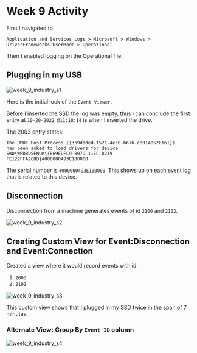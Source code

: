 # Week 9 Activity
First I navigated to
```text
Application and Services Logs > Microsoft > Windows > DriverFrameworks-UserMode > Operational
```
Then I enabled logging on the Operational file.

## Plugging in my USB
![week_9_industry_s1](/img/week_9_industry_s1.png)

Here is the initial look of the `Event Viewer`.

Before I inserted the SSD the log was empty, thus I can conclude the first entry at `10-20-2022 @11:18:14` is when I inserted the drive. 

The 2003 entry states:
```text
The UMDF Host Process ({3b9ddded-f521-4ec0-b67b-c00140528161}) 
has been asked to load drivers for device 
SWD\WPDBUSENUM\{869FDFC9-807D-11EC-8239-FE122FFA2CBD}#000000493E100000.
```

The serial number is `#000000493E100000`. This shows up on each event log that is related to this device.  


## Disconnection

Disconnection from a machine generates events of id `2100` and `2102`.

![week_9_industry_s2](/img/week_9_industry_s2.png)

## Creating Custom View for Event:Disconnection and Event:Connection
Created a view where it would record events with id:
1. `2003`
2. `2102`

![week_9_industry_s3](/img/week_9_industry_s3.png)

This custom view shows that I plugged in my SSD twice in the span of 7 minutes. 

### Alternate View: Group By `Event ID` column

![week_9_industry_s4](/img/week_9_industry_s4.png)